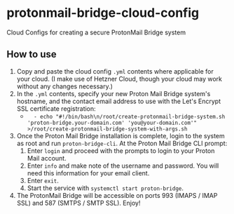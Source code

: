 # protonmail-bridge-cloud-config
Cloud Configs for creating a secure ProtonMail Bridge system

## How to use
1. Copy and paste the cloud config `.yml` contents where applicable for your cloud.  (I make use of Hetzner Cloud, though your cloud may work without any changes necessary.)
2. In the `.yml` contents, specify your new Proton Mail Bridge system's hostname, and the contact email address to use with the Let's Encrypt SSL certificate registration:
    - `  - echo "#!/bin/bash\n/root/create-protonmail-bridge-system.sh 'proton-bridge.your-domain.com' 'you@your-domain.com'" >/root/create-protonmail-bridge-system-with-args.sh`
3. Once the Proton Mail Bridge installation is complete, login to the system as root and run `proton-bridge-cli`.  At the Proton Mail Bridge CLI prompt:
    1. Enter `login` and proceed with the prompts to login to your Proton Mail account.
    2. Enter `info` and make note of the username and password.  You will need this information for your email client.
    3. Enter `exit`.
    4. Start the service with `systemctl start proton-bridge`.
3. The ProtonMail Bridge will be accessible on ports 993 (IMAPS / IMAP SSL) and 587 (SMTPS / SMTP SSL).  Enjoy!

